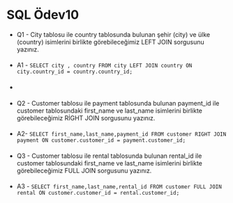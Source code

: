 # SQL Ödev10
####
* Q1 - City tablosu ile country tablosunda bulunan şehir (city) ve ülke (country) isimlerini birlikte görebileceğimiz LEFT JOIN sorgusunu yazınız.
####
* A1 - `SELECT city , country
  FROM city
  LEFT JOIN country ON city.country_id = country.country_id;`
* ####
* Q2 - Customer tablosu ile payment tablosunda bulunan payment_id ile customer tablosundaki first_name ve last_name isimlerini birlikte görebileceğimiz RİGHT JOIN sorgusunu yazınız.
####
* A2- `SELECT first_name,last_name,payment_id
  FROM customer
  RIGHT JOIN payment ON customer.customer_id = payment.customer_id;`
####
* Q3 - Customer tablosu ile rental tablosunda bulunan rental_id ile customer tablosundaki first_name ve last_name isimlerini birlikte görebileceğimiz FULL JOIN sorgusunu yazınız.
####
* A3 - `SELECT first_name,last_name,rental_id
  FROM customer
  FULL JOIN rental ON customer.customer_id = rental.customer_id;` 

